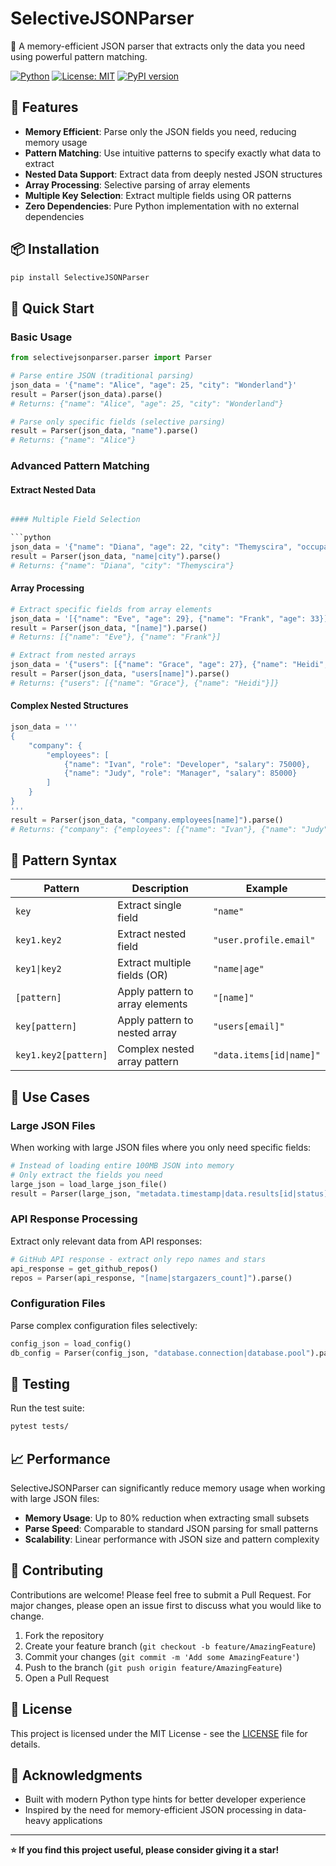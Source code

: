 # SelectiveJSONParser

🎯 A memory-efficient JSON parser that extracts only the data you need using powerful pattern matching.

[![Python](https://img.shields.io/badge/python-3.10%2B-blue.svg)](https://python.org)
[![License: MIT](https://img.shields.io/badge/License-MIT-yellow.svg)](https://opensource.org/licenses/MIT)
[![PyPI version](https://badge.fury.io/py/selective-json-parser.svg)](https://badge.fury.io/py/selective-json-parser)

## 🚀 Features

- **Memory Efficient**: Parse only the JSON fields you need, reducing memory usage
- **Pattern Matching**: Use intuitive patterns to specify exactly what data to extract
- **Nested Data Support**: Extract data from deeply nested JSON structures
- **Array Processing**: Selective parsing of array elements
- **Multiple Key Selection**: Extract multiple fields using OR patterns
- **Zero Dependencies**: Pure Python implementation with no external dependencies

## 📦 Installation

```bash
pip install SelectiveJSONParser
```

## 🔧 Quick Start

### Basic Usage

```python
from selectivejsonparser.parser import Parser

# Parse entire JSON (traditional parsing)
json_data = '{"name": "Alice", "age": 25, "city": "Wonderland"}'
result = Parser(json_data).parse()
# Returns: {"name": "Alice", "age": 25, "city": "Wonderland"}

# Parse only specific fields (selective parsing)
result = Parser(json_data, "name").parse()
# Returns: {"name": "Alice"}
```

### Advanced Pattern Matching

#### Extract Nested Data

```python

#### Multiple Field Selection

```python
json_data = '{"name": "Diana", "age": 22, "city": "Themyscira", "occupation": "Warrior"}'
result = Parser(json_data, "name|city").parse()
# Returns: {"name": "Diana", "city": "Themyscira"}
```

#### Array Processing

```python
# Extract specific fields from array elements
json_data = '[{"name": "Eve", "age": 29}, {"name": "Frank", "age": 33}]'
result = Parser(json_data, "[name]").parse()
# Returns: [{"name": "Eve"}, {"name": "Frank"}]

# Extract from nested arrays
json_data = '{"users": [{"name": "Grace", "age": 27}, {"name": "Heidi", "age": 31}]}'
result = Parser(json_data, "users[name]").parse()
# Returns: {"users": [{"name": "Grace"}, {"name": "Heidi"}]}
```

#### Complex Nested Structures

```python
json_data = '''
{
    "company": {
        "employees": [
            {"name": "Ivan", "role": "Developer", "salary": 75000},
            {"name": "Judy", "role": "Manager", "salary": 85000}
        ]
    }
}
'''
result = Parser(json_data, "company.employees[name]").parse()
# Returns: {"company": {"employees": [{"name": "Ivan"}, {"name": "Judy"}]}}
```

## 📝 Pattern Syntax

| Pattern | Description | Example |
|---------|-------------|---------|
| `key` | Extract single field | `"name"` |
| `key1.key2` | Extract nested field | `"user.profile.email"` |
| `key1\|key2` | Extract multiple fields (OR) | `"name\|age"` |
| `[pattern]` | Apply pattern to array elements | `"[name]"` |
| `key[pattern]` | Apply pattern to nested array | `"users[email]"` |
| `key1.key2[pattern]` | Complex nested array pattern | `"data.items[id\|name]"` |

## 🎯 Use Cases

### Large JSON Files

When working with large JSON files where you only need specific fields:

```python
# Instead of loading entire 100MB JSON into memory
# Only extract the fields you need
large_json = load_large_json_file()
result = Parser(large_json, "metadata.timestamp|data.results[id|status]").parse()
```

### API Response Processing

Extract only relevant data from API responses:

```python
# GitHub API response - extract only repo names and stars
api_response = get_github_repos()
repos = Parser(api_response, "[name|stargazers_count]").parse()
```

### Configuration Files

Parse complex configuration files selectively:

```python
config_json = load_config()
db_config = Parser(config_json, "database.connection|database.pool").parse()
```

## 🧪 Testing

Run the test suite:

```bash
pytest tests/
```

## 📈 Performance

SelectiveJSONParser can significantly reduce memory usage when working with large JSON files:

- **Memory Usage**: Up to 80% reduction when extracting small subsets
- **Parse Speed**: Comparable to standard JSON parsing for small patterns
- **Scalability**: Linear performance with JSON size and pattern complexity

## 🤝 Contributing

Contributions are welcome! Please feel free to submit a Pull Request. For major changes, please open an issue first to discuss what you would like to change.

1. Fork the repository
2. Create your feature branch (`git checkout -b feature/AmazingFeature`)
3. Commit your changes (`git commit -m 'Add some AmazingFeature'`)
4. Push to the branch (`git push origin feature/AmazingFeature`)
5. Open a Pull Request

## 📄 License

This project is licensed under the MIT License - see the [LICENSE](LICENSE) file for details.

## 🙏 Acknowledgments

- Built with modern Python type hints for better developer experience
- Inspired by the need for memory-efficient JSON processing in data-heavy applications

---

**⭐ If you find this project useful, please consider giving it a star!**
